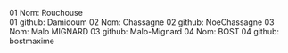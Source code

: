 01 Nom: Rouchouse   
01 github: Damidoum
02 Nom: Chassagne
02 github: NoeChassagne
03 Nom: Malo MIGNARD
03 github: Malo-Mignard
04 Nom: BOST
04 github: bostmaxime